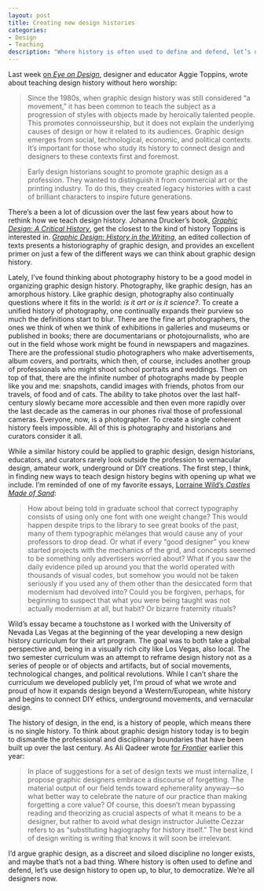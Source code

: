 ```yaml
---
layout: post
title: Creating new design histories
categories:
- Design
- Teaching
description: "Where history is often used to define and defend, let’s use design history to open up, to blur, to democratize."
---
```


Last week [on *Eye on Design*](https://eyeondesign.aiga.org/can-we-teach-graphic-design-history-without-the-cult-of-hero-worship/), designer and educator Aggie Toppins, wrote about teaching design history without hero worship:

> Since the 1980s, when graphic design history was still considered “a movement,” it has been common to teach the subject as a progression of styles with objects made by heroically talented people. This promotes connoisseurship, but it does not explain the underlying causes of design or how it related to its audiences. Graphic design emerges from social, technological, economic, and political contexts. It’s important for those who study its history to connect design and designers to these contexts first and foremost.

> Early design historians sought to promote graphic design as a profession. They wanted to distinguish it from commercial art or the printing industry. To do this, they created legacy histories with a cast of brilliant characters to inspire future generations.

There’s a been a lot of dicussion over the last few years about how to rethink how we teach design history. Johanna Drucker’s book, [*Graphic Design: A Critical History*](https://amzn.to/2MHGW8p), get the closest to the kind of history Toppins is interested in. [*Graphic Design: History in the Writing*](https://amzn.to/2XJDssl), an edited collection of texts presents a historiography of graphic design, and provides an excellent primer on just a few of the different ways we can think about graphic design history.

Lately, I’ve found thinking about photography history to be a good model in organizing graphic design history. Photography, like graphic design, has an amorphous history. Like graphic design, photography also continually questions where it fits in the world: *is it art or is it science?*. To create a unified history of photography, one continually expands their purview so much the definitions start to blur. There are the fine art photographers, the ones we think of when we think of exhibitions in galleries and museums or published in books; there are documentarians or photojournalists, who are out in the field whose work might be found in newspapers and magazines. There are the professional studio photographers who make advertisements, album covers, and portraits, which then, of course, includes another group of professionals who might shoot school portraits and weddings. Then on top of that, there are the infinite number of photographs made by people like you and me: snapshots, candid images with friends, photos from our travels, of food and of cats. The ability to take photos over the last half-century slowly became more accessible and then even more rapidly over the last decade as the cameras in our phones rival those of professional cameras. Everyone, now, is a photographer. To create a single coherent history feels impossible. All of this is photography and historians and curators consider it all.

While a similar history could be applied to graphic design, design historians, educators, and curators rarely look outside the profession to vernacular design, amateur work, underground or DIY creations. The first step, I think, in finding new ways to teach design history begins with opening up what we include. I’m reminded of one of my favorite essays, [Lorraine Wild’s *Castles Made of Sand*](https://readings.design/PDF/castles-made-of-sand.pdf):

>  How about being told in graduate school that correct typography consists of using only one font with one weight change? This would happen despite trips to the library to see great books of the past, many of them typographic mélanges that would cause any of your professors to drop dead. Or what if every “good designer” you knew started projects with the mechanics of the grid, and concepts seemed to be something only advertisers worried about? What if you saw the daily evidence piled up around you that the world operated with thousands of visual codes, but somehow you would not be taken seriously if you used any of them other than the desiccated form that modernism had devolved into? Could you be forgiven, perhaps, for beginning to suspect that what you were being taught was not actually modernism at all, but habit? Or bizarre fraternity rituals?

Wild’s essay became a touchstone as I worked with the University of Nevada Las Vegas at the beginning of the year developing a new design history curriculum for their art program. The goal was to both take a global perspective and, being in a visually rich city like Los Vegas, also local. The two semester curriculum was an attempt to reframe design history not as a series of people or of objects and artifacts, but of social movements, technological changes, and political revolutions. While I can’t share the curriculum we developed publicly yet, I’m proud of what we wrote and proud of how it expands design beyond a Western/European, white history and begins to connect DIY ethics, underground movements, and vernacular design.

The history of design, in the end, is a history of people, which means there is no single history. To think about graphic design history today is to begin to dismantle the professional and disciplinary boundaries that have been built up over the last century. As Ali Qadeer wrote [for *Frontier*](https://frontier.is/newsletters/class-dismissed/) earlier this year:

> In place of suggestions for a set of design texts we must internalize, I propose graphic designers embrace a discourse of forgetting. The material output of our field tends toward ephemerality anyway—so what better way to celebrate the nature of our practice than making forgetting a core value? Of course, this doesn’t mean bypassing reading and theorizing as crucial aspects of what it means to be a designer, but rather to avoid what design instructor Juliette Cezzar refers to as “substituting hagiography for history itself.” The best kind of design writing is writing that knows it will soon be irrelevant.

I’d argue graphic design, as a discreet and siloed discipline no longer exists, and maybe that’s not a bad thing. Where history is often used to define and defend, let’s use design history to open up, to blur, to democratize. We’re all designers now.
